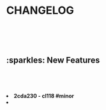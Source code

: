 <h1>CHANGELOG <h1/><br> <h2>:sparkles: New Features<h2/><br> <h4><li> 2cda230 - cl118 #minor <li/><h4/><br>
